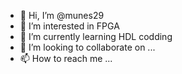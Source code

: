 - 👋 Hi, I’m @munes29
- 👀 I’m interested in FPGA
- 🌱 I’m currently learning HDL codding
- 💞️ I’m looking to collaborate on ...
- 📫 How to reach me ...

<!---
munes29/munes29 is a ✨ special ✨ repository because its `README.md` (this file) appears on your GitHub profile.
You can click the Preview link to take a look at your changes.
--->

